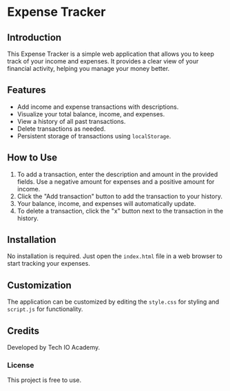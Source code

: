 # Expense Tracker

## Introduction
This Expense Tracker is a simple web application that allows you to keep track of your income and expenses. It provides a clear view of your financial activity, helping you manage your money better.

## Features
- Add income and expense transactions with descriptions.
- Visualize your total balance, income, and expenses.
- View a history of all past transactions.
- Delete transactions as needed.
- Persistent storage of transactions using `localStorage`.

## How to Use
1. To add a transaction, enter the description and amount in the provided fields. Use a negative amount for expenses and a positive amount for income.
2. Click the "Add transaction" button to add the transaction to your history.
3. Your balance, income, and expenses will automatically update.
4. To delete a transaction, click the "x" button next to the transaction in the history.

## Installation
No installation is required. Just open the `index.html` file in a web browser to start tracking your expenses.

## Customization
The application can be customized by editing the `style.css` for styling and `script.js` for functionality.

## Credits
Developed by Tech IO Academy.

### License
This project is free to use.
